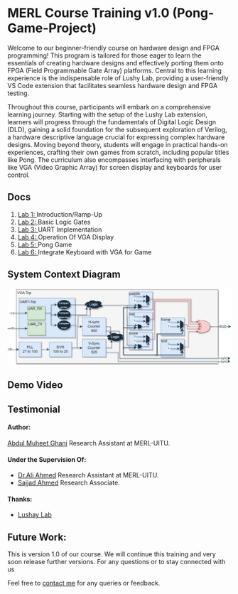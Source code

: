 # MERL Course Training v1.0 (Pong-Game-Project)

Welcome to our beginner-friendly course on hardware design and FPGA
programming! This program is tailored for those eager to learn the essentials of
creating hardware designs and effectively porting them onto FPGA (Field
Programmable Gate Array) platforms. Central to this learning experience is the
indispensable role of Lushy Lab, providing a user-friendly VS Code extension that
facilitates seamless hardware design and FPGA testing.

Throughout this course, participants will embark on a comprehensive learning
journey. Starting with the setup of the Lushy Lab extension, learners will progress
through the fundamentals of Digital Logic Design (DLD), gaining a solid foundation
for the subsequent exploration of Verilog, a hardware descriptive language crucial for
expressing complex hardware designs. Moving beyond theory, students will engage
in practical hands-on experiences, crafting their own games from scratch, including
popular titles like Pong. The curriculum also encompasses interfacing with
peripherals like VGA (Video Graphic Array) for screen display and keyboards for user
control.

## Docs

1. [Lab 1: ](https://github.com/Abdul-muheet-ghani/Pong-Game-Project/tree/main/doc)Introduction/Ramp-Up
2. [Lab 2: ](https://github.com/Abdul-muheet-ghani/Pong-Game-Project/tree/main/doc)Basic Logic Gates
3. [Lab 3: ](https://github.com/Abdul-muheet-ghani/Pong-Game-Project/tree/main/doc)UART Implementation
4. [Lab 4: ](https://github.com/Abdul-muheet-ghani/Pong-Game-Project/tree/main/doc)Operation Of VGA Display
5. [Lab 5: ](https://github.com/Abdul-muheet-ghani/Pong-Game-Project/tree/main/doc)Pong Game
6. [Lab 6: ](https://github.com/Abdul-muheet-ghani/Pong-Game-Project/tree/main/doc)Integrate Keyboard with VGA for Game

## System Context Diagram
![System Context Diagram](https://github.com/Abdul-muheet-ghani/Pong-Game-Project/blob/main/doc/System%20Context.png)

## Demo Video


## Testimonial

#### Author: 
[Abdul Muheet Ghani](https://github.com/Abdul-muheet-ghani) Research Assistant at MERL-UITU.
#### Under the Supervision Of:
- [Dr.Ali Ahmed](mailto:aahmed@uit.edu) Research Assistant at MERL-UITU.
- [Sajjad Ahmed](mailto:sahmed@uit.edu) Research Associate.
#### Thanks: 
- [Lushay Lab](https://lushaylabs.com/)

## Future Work:
This is version 1.0 of our course. We will continue this training and very soon release further versions. For any
questions or to stay connected with us

Feel free to [contact me](abdulmuheetghani4@gmail.com) for any queries or feedback.
